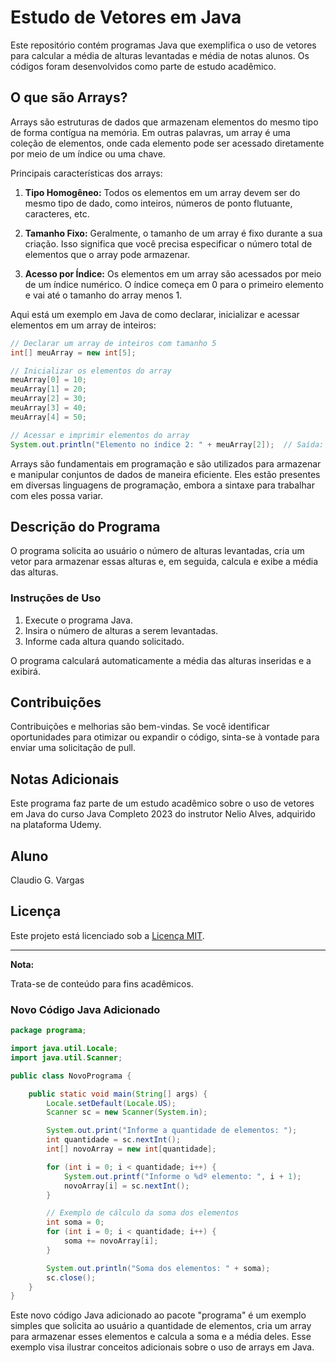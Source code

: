 # Estudo de Vetores em Java

Este repositório contém programas Java que exemplifica o uso de vetores para calcular a média de alturas levantadas e média de notas alunos. Os códigos foram desenvolvidos como parte de estudo acadêmico.

## O que são Arrays?

Arrays são estruturas de dados que armazenam elementos do mesmo tipo de forma contígua na memória. Em outras palavras, um array é uma coleção de elementos, onde cada elemento pode ser acessado diretamente por meio de um índice ou uma chave.

Principais características dos arrays:

1. **Tipo Homogêneo:** Todos os elementos em um array devem ser do mesmo tipo de dado, como inteiros, números de ponto flutuante, caracteres, etc.

2. **Tamanho Fixo:** Geralmente, o tamanho de um array é fixo durante a sua criação. Isso significa que você precisa especificar o número total de elementos que o array pode armazenar.

3. **Acesso por Índice:** Os elementos em um array são acessados por meio de um índice numérico. O índice começa em 0 para o primeiro elemento e vai até o tamanho do array menos 1.

Aqui está um exemplo em Java de como declarar, inicializar e acessar elementos em um array de inteiros:

```java
// Declarar um array de inteiros com tamanho 5
int[] meuArray = new int[5];

// Inicializar os elementos do array
meuArray[0] = 10;
meuArray[1] = 20;
meuArray[2] = 30;
meuArray[3] = 40;
meuArray[4] = 50;

// Acessar e imprimir elementos do array
System.out.println("Elemento no índice 2: " + meuArray[2]);  // Saída: 30
```

Arrays são fundamentais em programação e são utilizados para armazenar e manipular conjuntos de dados de maneira eficiente. Eles estão presentes em diversas linguagens de programação, embora a sintaxe para trabalhar com eles possa variar.

## Descrição do Programa

O programa solicita ao usuário o número de alturas levantadas, cria um vetor para armazenar essas alturas e, em seguida, calcula e exibe a média das alturas.

### Instruções de Uso

1. Execute o programa Java.
2. Insira o número de alturas a serem levantadas.
3. Informe cada altura quando solicitado.

O programa calculará automaticamente a média das alturas inseridas e a exibirá.

## Contribuições

Contribuições e melhorias são bem-vindas. Se você identificar oportunidades para otimizar ou expandir o código, sinta-se à vontade para enviar uma solicitação de pull.

## Notas Adicionais

Este programa faz parte de um estudo acadêmico sobre o uso de vetores em Java do curso Java Completo 2023 do instrutor Nelio Alves, adquirido na plataforma Udemy.

## Aluno

Claudio G. Vargas 

## Licença

Este projeto está licenciado sob a [Licença MIT](LICENSE).

---

**Nota:** 

Trata-se de conteúdo para fins acadêmicos.

### Novo Código Java Adicionado

```java
package programa;

import java.util.Locale;
import java.util.Scanner;

public class NovoPrograma {

    public static void main(String[] args) {
        Locale.setDefault(Locale.US);
        Scanner sc = new Scanner(System.in);

        System.out.print("Informe a quantidade de elementos: ");
        int quantidade = sc.nextInt();
        int[] novoArray = new int[quantidade];

        for (int i = 0; i < quantidade; i++) {
            System.out.printf("Informe o %dº elemento: ", i + 1);
            novoArray[i] = sc.nextInt();
        }

        // Exemplo de cálculo da soma dos elementos
        int soma = 0;
        for (int i = 0; i < quantidade; i++) {
            soma += novoArray[i];
        }

        System.out.println("Soma dos elementos: " + soma);
        sc.close();
    }
}
```

Este novo código Java adicionado ao pacote "programa" é um exemplo simples que solicita ao usuário a quantidade de elementos, cria um array para armazenar esses elementos e calcula a soma e a média deles. Esse exemplo visa ilustrar conceitos adicionais sobre o uso de arrays em Java.
